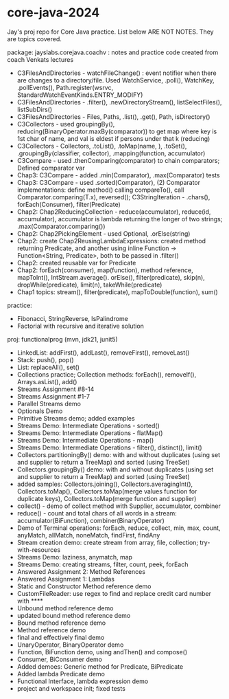 # core-java-2024

Jay's proj repo for Core Java practice. List below ARE NOT NOTES. They are topics covered.

package: jayslabs.corejava.coachv : notes and practice code created from coach Venkats lectures
- C3FilesAndDirectories - watchFileChange() : event notifier when there are changes to a directory/file. Used WatchService, .poll(), WatchKey, .pollEvents(), Path.register(wsrvc, StandardWatchEventKinds.ENTRY_MODIFY)
- C3FilesAndDirectories - .filter(), .newDirectoryStream(), listSelectFiles(), listSubDirs()
- C3FilesAndDirectories - Files, Paths, .list(), .get(), Path, isDirectory()
- C3Collectors - used groupingBy(), reducing(BinaryOperator.maxBy(comparator)) to get map where key is 1st char of name, and val is eldest if persons under that k (reducing)
- C3Collectors - Collectors, .toList(), .toMap(name, <Person>), .toSet(), .groupingBy(classifier, collector), .mapping(function, accumulator) 
- C3Compare - used .thenComparing(comparator) to chain comparators; Defined comparator var
- Chap3: C3Compare - added .min(Comparator), .max(Comparator) tests
- Chap3: C3Compare - used .sorted(Comparator), (2) Comparator implementations: define method() calling compareTo(), call Comparator.comparing(T.x), reversed(); C3StringIteration - .chars(), forEach(Consumer), filter(Predicate)
- Chap2: Chap2ReducingCollection - reduce(accumulator), reduce(id, accumulator), accumulator is lambda returning the longer of two strings; .max(Comparator.comparing())
- Chap2: Chap2PickingElement - used Optional<String>, .orElse(string)
- Chap2: create Chap2ReusingLambdaExpressions: created method returning Predicate<String>, and another using inline Function -> Function<String, Predicate<String>>, both to be passed in .filter() 
- Chap2: created reusable var for Predicate
- Chap2: forEach(consumer), map(function), method reference, mapToInt(), IntStream.average(). orElse(), filter(predicate), skip(n), dropWhile(predicate), limit(n), takeWhile(predicate)
- Chap1 topics: stream(), filter(predicate), mapToDouble(function), sum()

practice:
- Fibonacci, StringReverse, IsPalindrome
- Factorial with recursive and iterative solution

proj: functionalprog (mvn, jdk21, junit5)
- LinkedList: addFirst(), addLast(), removeFirst(), removeLast()
- Stack: push(), pop()
- List: replaceAll(), set()
- Collections practice; Collection methods: forEach(), removeIf(), Arrays.asList(), add()
- Streams Assignment #8-14
- Streams Assignment #1-7
- Parallel Streams demo
- Optionals Demo
- Primitive Streams demo; added examples
- Streams Demo: Intermediate Operations - sorted()
- Streams Demo: Intermediate Operations - flatMap()
- Streams Demo: Intermediate Operations - map()
- Streams Demo: Intermediate Operations - filter(), distinct(), limit()
- Collectors.partitioningBy() demo: with and without duplicates (using set and supplier to return a TreeMap) and sorted (using TreeSet)
- Collectors.groupingBy() demo: with and without duplicates (using set and supplier to return a TreeMap) and sorted (using TreeSet)
- added samples: Collectors.joining(), Collectors.averagingInt(), Collectors.toMap(), Collectors.toMap(merge values function for duplicate keys), Collectors.toMap(merge function and supplier)
- collect() - demo of collect method with Supplier, accumulator, combiner
- reduce() - count and total chars of all words in a stream: accumulator(BiFunction), combiner(BinaryOperator)
- Demo of Terminal operations: forEach, reduce, collect, min, max, count, anyMatch, allMatch, noneMatch, findFirst, findAny
- Stream creation demo: create stream from array, file, collection; try-with-resources
- Streams Demo: laziness, anymatch, map
- Streams Demo: creating streams, filter, count, peek, forEach
- Answered Assignment 2: Method References
- Answered Assignment 1: Lambdas
- Static and Constructor Method reference demo
- CustomFileReader: use regex to find and replace credit card number with ****
- Unbound method reference demo
- updated bound method reference demo
- Bound method reference demo
- Method reference demo
- final and effectively final demo
- UnaryOperator, BinaryOperator demo
- Function, BiFunction demo, using andThen() and compose()
- Consumer, BiConsumer demo
- Added demoes: Generic method for Predicate, BiPredicate
- Added lambda Predicate demo
- Functional Interface, lambda expression demo
- project and workspace init; fixed tests
